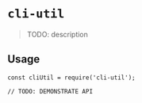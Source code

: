 # `cli-util`

> TODO: description

## Usage

```
const cliUtil = require('cli-util');

// TODO: DEMONSTRATE API
```
